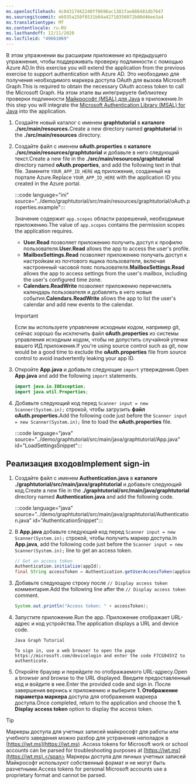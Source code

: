 ```yaml
---
ms.openlocfilehash: 4c04317462240ff0696ac1381fae886481db7847
ms.sourcegitcommit: eb935a250f8531b04a42710356072b80d46ee3a4
ms.translationtype: MT
ms.contentlocale: ru-RU
ms.lasthandoff: 12/11/2020
ms.locfileid: "49661069"
---
```

<!-- markdownlint-disable MD002 MD041 -->

<span data-ttu-id="2e062-101">В этом упражнении вы расширим приложение из предыдущего упражнения, чтобы поддерживать проверку подлинности с помощью Azure AD.</span><span class="sxs-lookup"><span data-stu-id="2e062-101">In this exercise you will extend the application from the previous exercise to support authentication with Azure AD.</span></span> <span data-ttu-id="2e062-102">Это необходимо для получения необходимого маркера доступа OAuth для вызова Microsoft Graph.</span><span class="sxs-lookup"><span data-stu-id="2e062-102">This is required to obtain the necessary OAuth access token to call the Microsoft Graph.</span></span> <span data-ttu-id="2e062-103">На этом этапе вы интегрируете библиотеку проверки подлинности [Майкрософт (MSAL) для Java](https://github.com/AzureAD/microsoft-authentication-library-for-java) в приложение.</span><span class="sxs-lookup"><span data-stu-id="2e062-103">In this step you will integrate the [Microsoft Authentication Library (MSAL) for Java](https://github.com/AzureAD/microsoft-authentication-library-for-java) into the application.</span></span>

1. <span data-ttu-id="2e062-104">Создайте новый каталог с именем **graphtutorial** в **каталоге ./src/main/resources.**</span><span class="sxs-lookup"><span data-stu-id="2e062-104">Create a new directory named **graphtutorial** in the **./src/main/resources** directory.</span></span>

1. <span data-ttu-id="2e062-105">Создайте файл с именем **oAuth.properties** в **каталоге ./src/main/resources/graphtutorial** и добавьте в него следующий текст.</span><span class="sxs-lookup"><span data-stu-id="2e062-105">Create a new file in the **./src/main/resources/graphtutorial** directory named **oAuth.properties**, and add the following text in that file.</span></span> <span data-ttu-id="2e062-106">Замените `YOUR_APP_ID_HERE` ид приложения, созданный на портале Azure.</span><span class="sxs-lookup"><span data-stu-id="2e062-106">Replace `YOUR_APP_ID_HERE` with the application ID you created in the Azure portal.</span></span>

    :::code language="ini" source="../demo/graphtutorial/src/main/resources/graphtutorial/oAuth.properties.example":::

    <span data-ttu-id="2e062-107">Значение содержит `app.scopes` области разрешений, необходимые приложению.</span><span class="sxs-lookup"><span data-stu-id="2e062-107">The value of `app.scopes` contains the permission scopes the application requires.</span></span>

    - <span data-ttu-id="2e062-108">**User.Read** позволяет приложению получить доступ к профилю пользователя.</span><span class="sxs-lookup"><span data-stu-id="2e062-108">**User.Read** allows the app to access the user's profile.</span></span>
    - <span data-ttu-id="2e062-109">**MailboxSettings.Read** позволяет приложению получать доступ к настройкам из почтового ящика пользователя, включая настроенный часовой пояс пользователя.</span><span class="sxs-lookup"><span data-stu-id="2e062-109">**MailboxSettings.Read** allows the app to access settings from the user's mailbox, including the user's configured time zone.</span></span>
    - <span data-ttu-id="2e062-110">**Calendars.ReadWrite** позволяет приложению перечислять календарь пользователя и добавлять в него новые события.</span><span class="sxs-lookup"><span data-stu-id="2e062-110">**Calendars.ReadWrite** allows the app to list the user's calendar and add new events to the calendar.</span></span>

    > [!IMPORTANT]
    > <span data-ttu-id="2e062-111">Если вы используете управление исходным кодом, например git, сейчас хорошо бы исключить файл **oAuth.properties** из системы управления исходным кодом, чтобы не допустить случайной утечки вашего ИД приложения.</span><span class="sxs-lookup"><span data-stu-id="2e062-111">If you're using source control such as git, now would be a good time to exclude the **oAuth.properties** file from source control to avoid inadvertently leaking your app ID.</span></span>

1. <span data-ttu-id="2e062-112">Откройте **App.java** и добавьте следующие `import` утверждения.</span><span class="sxs-lookup"><span data-stu-id="2e062-112">Open **App.java** and add the following `import` statements.</span></span>

    ```java
    import java.io.IOException;
    import java.util.Properties;
    ```

1. <span data-ttu-id="2e062-113">Добавьте следующий код перед `Scanner input = new Scanner(System.in);` строкой, чтобы загрузить **файл oAuth.properties.**</span><span class="sxs-lookup"><span data-stu-id="2e062-113">Add the following code just before the `Scanner input = new Scanner(System.in);` line to load the **oAuth.properties** file.</span></span>

    :::code language="java" source="../demo/graphtutorial/src/main/java/graphtutorial/App.java" id="LoadSettingsSnippet":::

## <a name="implement-sign-in"></a><span data-ttu-id="2e062-114">Реализация входов</span><span class="sxs-lookup"><span data-stu-id="2e062-114">Implement sign-in</span></span>

1. <span data-ttu-id="2e062-115">Создайте файл с именем **Authentication.java** в **каталоге ./graphtutorial/src/main/java/graphtutorial** и добавьте следующий код.</span><span class="sxs-lookup"><span data-stu-id="2e062-115">Create a new file in the **./graphtutorial/src/main/java/graphtutorial** directory named **Authentication.java** and add the following code.</span></span>

    :::code language="java" source="../demo/graphtutorial/src/main/java/graphtutorial/Authentication.java" id="AuthenticationSnippet":::

1. <span data-ttu-id="2e062-116">В **App.java** добавьте следующий код перед `Scanner input = new Scanner(System.in);` строкой, чтобы получить маркер доступа.</span><span class="sxs-lookup"><span data-stu-id="2e062-116">In **App.java**, add the following code just before the `Scanner input = new Scanner(System.in);` line to get an access token.</span></span>

    ```java
    // Get an access token
    Authentication.initialize(appId);
    final String accessToken = Authentication.getUserAccessToken(appScopes);
    ```

1. <span data-ttu-id="2e062-117">Добавьте следующую строку после `// Display access token` комментария.</span><span class="sxs-lookup"><span data-stu-id="2e062-117">Add the following line after the `// Display access token` comment.</span></span>

    ```java
    System.out.println("Access token: " + accessToken);
    ```

1. <span data-ttu-id="2e062-118">Запустите приложение.</span><span class="sxs-lookup"><span data-stu-id="2e062-118">Run the app.</span></span> <span data-ttu-id="2e062-119">Приложение отображает URL-адрес и код устройства.</span><span class="sxs-lookup"><span data-stu-id="2e062-119">The application displays a URL and device code.</span></span>

    ```Shell
    Java Graph Tutorial

    To sign in, use a web browser to open the page https://microsoft.com/devicelogin and enter the code F7CG945YZ to authenticate.
    ```

1. <span data-ttu-id="2e062-120">Откройте браузер и перейдите по отображаемого URL-адресу.</span><span class="sxs-lookup"><span data-stu-id="2e062-120">Open a browser and browse to the URL displayed.</span></span> <span data-ttu-id="2e062-121">Введите предоставленный код и войдите в нее.</span><span class="sxs-lookup"><span data-stu-id="2e062-121">Enter the provided code and sign in.</span></span> <span data-ttu-id="2e062-122">После завершения вернись к приложению и выберите **1. Отображение параметра маркера** доступа для отображения маркера доступа.</span><span class="sxs-lookup"><span data-stu-id="2e062-122">Once completed, return to the application and choose the **1. Display access token** option to display the access token.</span></span>

> [!TIP]
> <span data-ttu-id="2e062-123">Маркеры доступа для учетных записей майкрософт для работы или учебного заведения можно разбор для устранения неполадок в [https://jwt.ms](https://jwt.ms) .</span><span class="sxs-lookup"><span data-stu-id="2e062-123">Access tokens for Microsoft work or school accounts can be parsed for troubleshooting purposes at [https://jwt.ms](https://jwt.ms).</span></span> <span data-ttu-id="2e062-124">Маркеры доступа для личных учетных записей Майкрософт используют собственный формат и не могут быть разчетными.</span><span class="sxs-lookup"><span data-stu-id="2e062-124">Access tokens for personal Microsoft accounts use a proprietary format and cannot be parsed.</span></span>
